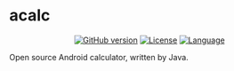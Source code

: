 # acalc

<p align="center">
<a href="https://github.com/OneParsec/acalc/releases"><img title="GitHub version" src="https://img.shields.io/badge/version-0.1alpha-blue" ></a>  
<a href="https://github.com/OneParsec/acalc/blob/main/LICENSE"><img title="License" src="https://img.shields.io/badge/license-GPL--3-red" ></a>
<a href="https://www.java.com/"><img title="Language" src="https://img.shields.io/badge/language-Java-brown"></a>
</p>

Open source Android calculator, written by Java.
